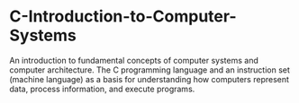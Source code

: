# C-Introduction-to-Computer-Systems
An introduction to fundamental concepts of computer systems and computer architecture. The C programming language and an instruction set (machine language) as a basis for understanding how computers represent data, process information, and execute programs.
